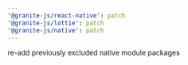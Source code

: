 ```yaml
---
'@granite-js/react-native': patch
'@granite-js/lottie': patch
'@granite-js/native': patch
---
```


re-add previously excluded native module packages
